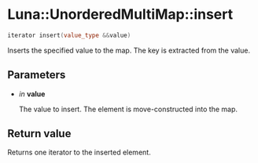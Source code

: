 # Luna::UnorderedMultiMap::insert

```c++
iterator insert(value_type &&value)
```

Inserts the specified value to the map. The key is extracted from the value. 



## Parameters
* *in* **value**

    The value to insert. The element is move-constructed into the map. 

## Return value
Returns one iterator to the inserted element. 

